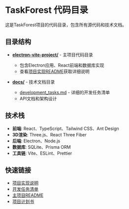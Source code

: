 # TaskForest 代码目录

这是TaskForest项目的代码目录，包含所有源代码和技术文档。

## 目录结构

- **[electron-vite-project/](./electron-vite-project/)** - 主项目代码目录
  - 包含Electron应用、React前端和数据库实现
  - 查看[项目实现README](./electron-vite-project/README.md)获取详细说明

- **[docs/](./docs/)** - 技术文档目录
  - [development_tasks.md](./docs/development_tasks.md) - 详细的开发任务清单
  - API文档和架构设计

## 技术栈

- **前端**: React、TypeScript、Tailwind CSS、Ant Design
- **3D渲染**: Three.js、React Three Fiber
- **后端**: Electron、Node.js
- **数据库**: SQLite、Prisma ORM
- **工具链**: Vite、ESLint、Prettier

## 快速链接

- [项目实现说明](./electron-vite-project/README.md)
- [开发任务清单](./docs/development_tasks.md)
- [主项目README](../README.md)
- [项目计划书](../TaskForest项目计划书.md) 